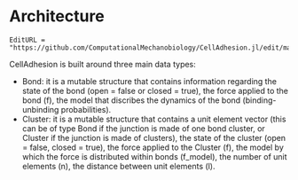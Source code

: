 # Architecture

```@meta
EditURL = "https://github.com/ComputationalMechanobiology/CellAdhesion.jl/edit/master/docs/src/architecture.md"
```

CellAdhesion is built around three main data types:
+ Bond: it is a mutable structure that contains information regarding the state of the bond (open = false or closed = true), the force applied to the bond (f), the model that discribes the dynamics of the bond (binding-unbinding probabilities).
+ Cluster: it is a mutable structure that contains a unit element vector (this can be of type Bond if the junction is made of one bond cluster, or Cluster if the junction is made of clusters), the state of the cluster (open = false, closed = true), the force applied to the Cluster (f), the model by which the force is distributed within bonds (f_model), the number of unit elements (n), the distance between unit elements (l). 

